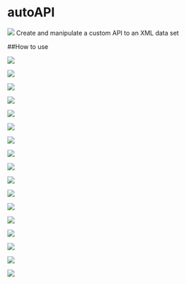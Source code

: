 # autoAPI
<kbd><img src="http://adrianmoore.net/autoAPI/images/01TitleBar.png"></kbd>
Create and manipulate a custom API to an XML data set

##How to use

<kbd><img src="http://adrianmoore.net/autoAPI/images/02ShowClickableTree.png"></kbd>


<kbd><img src="http://adrianmoore.net/autoAPI/images/03FullJSONResult.png"></kbd>


<kbd><img src="http://adrianmoore.net/autoAPI/images/04ChooseFields1.png"></kbd>


<kbd><img src="http://adrianmoore.net/autoAPI/images/05ChooseFields2.png"></kbd>


<kbd><img src="http://adrianmoore.net/autoAPI/images/06TestAPI.png"></kbd>


<kbd><img src="http://adrianmoore.net/autoAPI/images/07SelectedJSONResult.png"></kbd>


<kbd><img src="http://adrianmoore.net/autoAPI/images/08SelectCollapseOption.png"></kbd>


<kbd><img src="http://adrianmoore.net/autoAPI/images/09CollapsedResult.png"></kbd>


<kbd><img src="http://adrianmoore.net/autoAPI/images/10Parameterise.png"></kbd>


<kbd><img src="http://adrianmoore.net/autoAPI/images/11SetParameter.png"></kbd>


<kbd><img src="http://adrianmoore.net/autoAPI/images/12DifferentResult.png"></kbd>


<kbd><img src="http://adrianmoore.net/autoAPI/images/13Postman.png"></kbd>


<kbd><img src="http://adrianmoore.net/autoAPI/images/14Auction1.png"></kbd>


<kbd><img src="http://adrianmoore.net/autoAPI/images/15Auction2.png"></kbd>


<kbd><img src="http://adrianmoore.net/autoAPI/images/16Auction3.png"></kbd>


<kbd><img src="http://adrianmoore.net/autoAPI/images/17Auction4.png"></kbd>


<kbd><img src="http://adrianmoore.net/autoAPI/images/18Auction5.png"></kbd>
